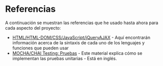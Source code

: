 # Referencias

A continuación se muestran las referencias que he usado hasta ahora para cada aspecto del proyecto:

* [HTML/HTML-DOM/CSS/JavaScript/jQueryAJAX](https://www.w3schools.com/) - Aquí encontrarán información acerca de la sintaxis de cada uno de los lenguajes y funciones que pueden usar
* [MOCHA/CHAI Testing: Pruebas](https://scotch.io/tutorials/test-a-node-restful-api-with-mocha-and-chai) - Este material explica cómo se implementan las pruebas unitarias - Está en inglés.
